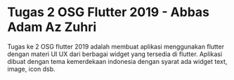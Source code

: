 # Tugas 2 OSG Flutter 2019 - Abbas Adam Az Zuhri

Tugas ke 2 OSG flutter 2019 adalah membuat aplikasi menggunakan flutter dengan materi UI UX dari berbagai widget yang tersedia di flutter. Aplikasi dibuat dengan tema kemerdekaan indonesia dengan syarat ada widget text, image, icon dsb.
